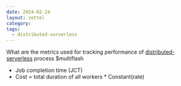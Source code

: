 ```yaml
---
date: 2024-02-24
layout: zettel
category: 
tags:
  - distributed-serverless
---
```

What are the metrics used for tracking performance of [distributed-serverless](distributed-serverless.md)
process
$multiflash
- Job completion time (JCT)
- Cost = total duration of all workers * Constant(rate)
